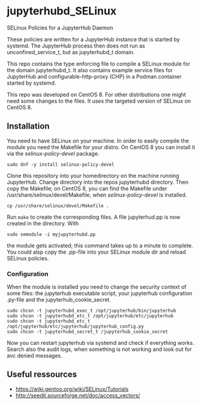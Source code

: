 # jupyterhubd_SELinux
SELinux Policies for a JupyterHub Daemon

These policies are written for a JupyterHub instance that is started by systemd. The JupyterHub process then does not run as unconfined_service_t, but as jupyterhubd_t domain.

This repo contains the type enforcing file to compile a SELinux module for the domain jupyterhubd_t. It also contains example service files for JupyterHub and configurable-http-proxy (CHP) in a Podman container started by systemd.

This repo was developed on CentOS 8. For other distributions one might need some changes to the files. It uses the targeted version of SELinux on CentOS 8.

## Installation

You need to have SELinux on your machine. In order to easily compile the module you need the Makefile for your distro. On CentOS 8 you can install it via the *selinux-policy-devel* package.

```
sudo dnf -y install selinux-policy-devel
```

Clone this repository into your homedirectory on the machine running JupyterHub. Change directory into the repos jupyterhubd directory. Then copy the Makefile; on CentOS 8, you can find the Makefile under /usr/share/selinux/devel/Makefile, when *selinux-policy-devel* is installed.

```
cp /usr/share/selinux/devel/Makefile .
```

Run `make` to create the corresponding files. A file jupyterhud.pp is now created in the directory. With

```
sudo semodule -i myjupyterhubd.pp
```

the module gets activated; this command takes up to a minute to complete. You could alsp copy the .pp-file into your SELinux module dir and reload SELinux policies.

### Configuration

When the module is installed you need to change the security context of some files: the jupyterhub executable script, your jupyterhub configuration .py-file and the jupyterhub_cookie_secret.

```
sudo chcon -t jupyterhubd_exec_t /opt/jupyterhub/bin/jupyterhub
sudo chcon -t jupyterhubd_etc_t /opt/jupyterhub/etc/jupyterhub
sudo chcon -t jupyterhubd_etc_t /opt/jupyterhub/etc/jupyterhub/jupyterhub_config.py
sudo chcon -t jupyterhubd_secret_t /jupyterhub_cookie_secret
```

Now you can restart jupyterhub via systemd and check if everything works. Search also the audit logs, when something is not working and look out for avc denied messages.

## Useful ressources
* https://wiki.gentoo.org/wiki/SELinux/Tutorials
* http://seedit.sourceforge.net/doc/access_vectors/

